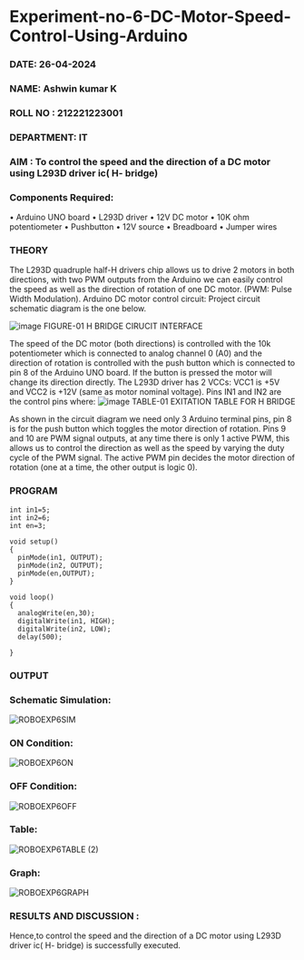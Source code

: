 # Experiment-no-6-DC-Motor-Speed-Control-Using-Arduino
###  DATE: 26-04-2024
###  NAME: Ashwin kumar K
###  ROLL NO : 212221223001
###  DEPARTMENT: IT

### AIM : To control the speed and the direction of a DC motor using L293D driver ic( H- bridge)

### Components Required:
•	Arduino UNO board
•	L293D driver
•	12V DC motor
•	10K ohm potentiometer
•	Pushbutton
•	12V source
•	Breadboard
•	Jumper wires
### THEORY 
The L293D quadruple half-H drivers chip allows us to drive 2 motors in both directions, with two PWM outputs from the Arduino we can easily control the speed as well as the direction of rotation of one DC motor. (PWM: Pulse Width Modulation).
Arduino DC motor control circuit:
Project circuit schematic diagram is the one below.

![image](https://user-images.githubusercontent.com/36288975/167763051-b230c183-afc5-46f2-ba95-0f95e10dd6c9.png)
FIGURE-01 H BRIDGE CIRUCIT INTERFACE 
 
The speed of the DC motor (both directions) is controlled with the 10k potentiometer which is connected to analog channel 0 (A0) and the direction of rotation is controlled with the push button which is connected to pin 8 of the Arduino UNO board. If the button is pressed the motor will change its direction directly.
The L293D driver has 2 VCCs: VCC1 is +5V and VCC2 is +12V (same as motor nominal voltage). Pins IN1 and IN2 are the control pins where:
![image](https://user-images.githubusercontent.com/36288975/167763120-1421c2c5-8381-49eb-b376-03f6e1113b7a.png)
TABLE-01 EXITATION TABLE FOR H BRIDGE 

As shown in the circuit diagram we need only 3 Arduino terminal pins, pin 8 is for the push button which toggles the motor direction of rotation. Pins 9 and 10 are PWM signal outputs, at any time there is only 1 active PWM, this allows us to control the direction as well as the speed by varying the duty cycle of the PWM signal. The active PWM pin decides the motor direction of rotation (one at a time, the other output is logic 0).

### PROGRAM 
```
int in1=5;
int in2=6;
int en=3;

void setup()
{
  pinMode(in1, OUTPUT);
  pinMode(in2, OUTPUT);
  pinMode(en,OUTPUT);
}

void loop()
{
  analogWrite(en,30);
  digitalWrite(in1, HIGH);
  digitalWrite(in2, LOW);
  delay(500);
  
}
```
### OUTPUT
### Schematic Simulation:
![ROBOEXP6SIM](https://github.com/AshwinAkash24/Experiment-no-7-DC-Motor-Speed-Control-Using-Arduino/assets/144979248/faa229c7-079a-41dc-860b-8012fc827e06)

### ON Condition:
![ROBOEXP6ON](https://github.com/AshwinAkash24/Experiment-no-7-DC-Motor-Speed-Control-Using-Arduino/assets/144979248/fe37c6cf-5031-4ba0-8e9a-7b337663dc89)

### OFF Condition:
![ROBOEXP6OFF](https://github.com/AshwinAkash24/Experiment-no-7-DC-Motor-Speed-Control-Using-Arduino/assets/144979248/9de9a658-e3d4-43f8-8ecc-8d5059a1de38)


### Table:
![ROBOEXP6TABLE (2)](https://github.com/AshwinAkash24/Experiment-no-7-DC-Motor-Speed-Control-Using-Arduino/assets/144979248/7cbd8494-52c5-4079-9343-263f035aeba3)

### Graph:

![ROBOEXP6GRAPH](https://github.com/AshwinAkash24/Experiment-no-7-DC-Motor-Speed-Control-Using-Arduino/assets/144979248/0fbc7af7-ec32-46db-93db-ab45f01b4f6b)

### RESULTS AND DISCUSSION :
Hence,to control the speed and the direction of a DC motor using L293D driver ic( H- bridge) is successfully executed.

